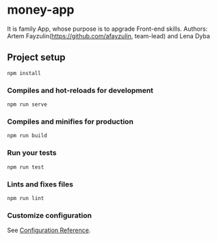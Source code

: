 # money-app
It is family App, whose purpose is to apgrade Front-end skills. Authors: Artem Fayzulin(https://github.com/afayzulin, team-lead) and Lena Dyba
## Project setup
```
npm install
```

### Compiles and hot-reloads for development
```
npm run serve
```

### Compiles and minifies for production
```
npm run build
```

### Run your tests
```
npm run test
```

### Lints and fixes files
```
npm run lint
```

### Customize configuration
See [Configuration Reference](https://cli.vuejs.org/config/).
